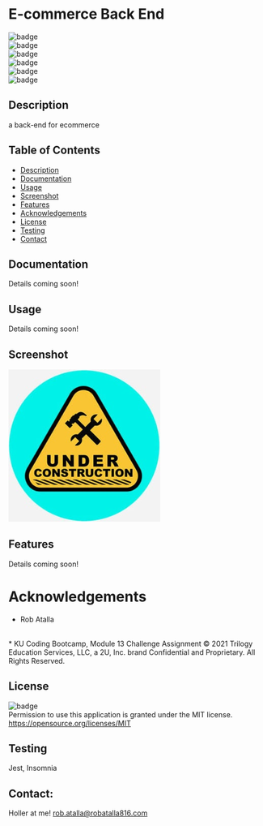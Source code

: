# E-commerce Back End

  ![badge](https://img.shields.io/github/languages/top/ratalla816/ecommerce-back-end)
  <br> 
  ![badge](https://img.shields.io/github/languages/count/ratalla816/ecommerce-back-end)
  <br>
  ![badge](https://img.shields.io/github/issues/ratalla816/ecommerce-back-end)
  <br>
  ![badge](https://img.shields.io/github/issues-closed/ratalla816/ecommerce-back-end)
  <br>
  ![badge](https://img.shields.io/github/last-commit/ratalla816/ecommerce-back-end)
  <br>
  ![badge](https://img.shields.io/badge/license-MIT-important)

  
  ## Description
  
   a back-end for ecommerce
 
  ## Table of Contents
  - [Description](#description)
  - [Documentation](#documentation)
  - [Usage](#usage)
  - [Screenshot](#screenshot)
  - [Features](#features)
  - [Acknowledgements](#acknowledgements)
  - [License](#license)
  - [Testing](#testing)
  - [Contact](#contact)

  ## Documentation
  Details coming soon!
 
  ## Usage
  Details coming soon!

  ## Screenshot
  ![Screenshot](github/images/screenshot.png)

  ## Features
  Details coming soon!
  
  # Acknowledgements
  
  * Rob Atalla
  <br>
  * KU Coding Bootcamp, Module 13 Challenge Assignment © 2021 Trilogy Education Services, LLC, a 2U, Inc. brand Confidential and Proprietary.
  All Rights Reserved.
  
    
  ## License
  ![badge](https://img.shields.io/badge/license-MIT-important)
  <br>
  Permission to use this application is granted under the MIT license. <https://opensource.org/licenses/MIT>


  ## Testing
  Jest, Insomnia

  ## Contact:
  Holler at me! <a href="mailto:rob.atalla@robatalla816.com">rob.atalla@robatalla816.com</a>